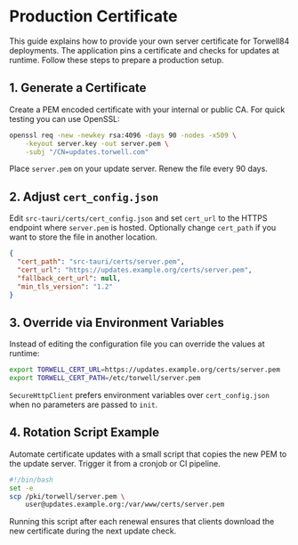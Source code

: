 # Production Certificate

This guide explains how to provide your own server certificate for Torwell84 deployments. The application pins a certificate and checks for updates at runtime. Follow these steps to prepare a production setup.

## 1. Generate a Certificate

Create a PEM encoded certificate with your internal or public CA. For quick testing you can use OpenSSL:

```bash
openssl req -new -newkey rsa:4096 -days 90 -nodes -x509 \
    -keyout server.key -out server.pem \
    -subj "/CN=updates.torwell.com"
```

Place `server.pem` on your update server. Renew the file every 90 days.

## 2. Adjust `cert_config.json`

Edit `src-tauri/certs/cert_config.json` and set `cert_url` to the HTTPS endpoint where `server.pem` is hosted. Optionally change `cert_path` if you want to store the file in another location.

```json
{
  "cert_path": "src-tauri/certs/server.pem",
  "cert_url": "https://updates.example.org/certs/server.pem",
  "fallback_cert_url": null,
  "min_tls_version": "1.2"
}
```

## 3. Override via Environment Variables

Instead of editing the configuration file you can override the values at runtime:

```bash
export TORWELL_CERT_URL=https://updates.example.org/certs/server.pem
export TORWELL_CERT_PATH=/etc/torwell/server.pem
```

`SecureHttpClient` prefers environment variables over `cert_config.json` when no parameters are passed to `init`.

## 4. Rotation Script Example

Automate certificate updates with a small script that copies the new PEM to the update server. Trigger it from a cronjob or CI pipeline.

```bash
#!/bin/bash
set -e
scp /pki/torwell/server.pem \
    user@updates.example.org:/var/www/certs/server.pem
```

Running this script after each renewal ensures that clients download the new certificate during the next update check.
